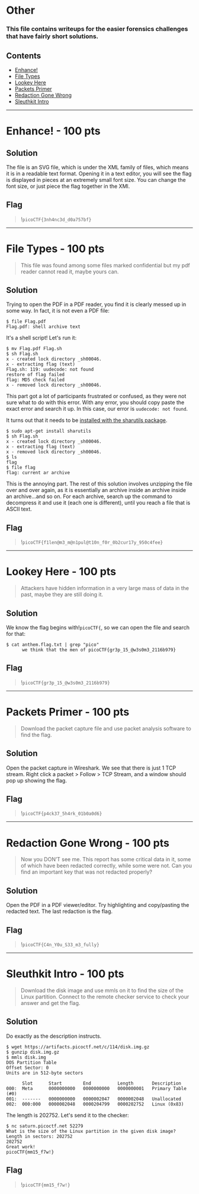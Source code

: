 # Other

### This file contains writeups for the easier forensics challenges that have fairly short solutions.

## **Contents**

- [Enhance!](#enhance---100-pts)
- [File Types](#file-types---100-pts)
- [Lookey Here](#lookey-here---100-pts)
- [Packets Primer](#packets-primer---100-pts)
- [Redaction Gone Wrong](#redaction-gone-wrong---100-pts)
- [Sleuthkit Intro](#sleuthkit-intro---100-pts)

---

# Enhance! - 100 pts

## Solution

The file is an SVG file, which is under the XML family of files, which means it is in a readable text format. Opening it in a text editor, you will see the flag is displayed in pieces at an extremely small font size. You can change the font size, or just piece the flag together in the XMl.

## Flag

> !`picoCTF{3nh4nc3d_d0a757bf}`

---

# File Types - 100 pts

> This file was found among some files marked confidential but my pdf reader cannot read it, maybe yours can.

## Solution

Trying to open the PDF in a PDF reader, you find it is clearly messed up in some way. In fact, it is not even a PDF file:

```
$ file Flag.pdf
Flag.pdf: shell archive text
```

It's a shell script! Let's run it:

```
$ mv Flag.pdf Flag.sh
$ sh Flag.sh
x - created lock directory _sh00046.
x - extracting flag (text)
Flag.sh: 119: uudecode: not found
restore of flag failed
flag: MD5 check failed
x - removed lock directory _sh00046.
```

This part got a lot of participants frustrated or confused, as they were not sure what to do with this error. With any error, you should copy paste the exact error and search it up. In this case, our error is `uudecode: not found`.

It turns out that it needs to be [installed with the sharutils package](https://askubuntu.com/questions/232440/how-do-i-install-uudecode).

```
$ sudo apt-get install sharutils
$ sh Flag.sh
x - created lock directory _sh00046.
x - extracting flag (text)
x - removed lock directory _sh00046.
$ ls
flag
$ file flag
flag: current ar archive
```

This is the annoying part. The rest of this solution involves unzipping the file over and over again, as it is essentially an archive inside an archive inside an archive...and so on. For each archive, search up the command to decompress it and use it (each one is different), until you reach a file that is ASCII text.

## Flag

> !`picoCTF{f1len@m3_m@n1pul@t10n_f0r_0b2cur17y_950c4fee}`

---

# Lookey Here - 100 pts

> Attackers have hidden information in a very large mass of data in the past, maybe they are still doing it.

## Solution

We know the flag begins with!`picoCTF{`, so we can open the file and search for that:

```
$ cat anthem.flag.txt | grep "pico"
      we think that the men of picoCTF{gr3p_15_@w3s0m3_2116b979}

```

## Flag

> !`picoCTF{gr3p_15_@w3s0m3_2116b979}`

---

# Packets Primer - 100 pts

> Download the packet capture file and use packet analysis software to find the flag.

## Solution

Open the packet capture in Wireshark. We see that there is just 1 TCP stream. Right click a packet > Follow > TCP Stream, and a window should pop up showing the flag.

## Flag

> !`picoCTF{p4ck37_5h4rk_01b0a0d6}`

---

# Redaction Gone Wrong - 100 pts

> Now you DON’T see me.
> This report has some critical data in it, some of which have been redacted correctly, while some were not. Can you find an important key that was not redacted properly?

## Solution

Open the PDF in a PDF viewer/editor. Try highlighting and copy/pasting the redacted text. The last redaction is the flag.

## Flag

> !`picoCTF{C4n_Y0u_S33_m3_fully}`

---

# Sleuthkit Intro - 100 pts

> Download the disk image and use mmls on it to find the size of the Linux partition. Connect to the remote checker service to check your answer and get the flag.

## Solution

Do exactly as the description instructs.

```
$ wget https://artifacts.picoctf.net/c/114/disk.img.gz
$ gunzip disk.img.gz
$ mmls disk.img
DOS Partition Table
Offset Sector: 0
Units are in 512-byte sectors

      Slot      Start        End          Length       Description
000:  Meta      0000000000   0000000000   0000000001   Primary Table (#0)
001:  -------   0000000000   0000002047   0000002048   Unallocated
002:  000:000   0000002048   0000204799   0000202752   Linux (0x83)
```

The length is 202752. Let's send it to the checker:

```
$ nc saturn.picoctf.net 52279
What is the size of the Linux partition in the given disk image?
Length in sectors: 202752
202752
Great work!
picoCTF{mm15_f7w!}
```

## Flag

> !`picoCTF{mm15_f7w!}`

